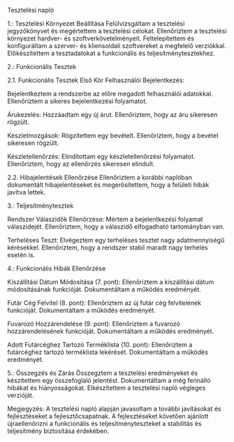 Tesztelési napló 


1.: Tesztelési Környezet Beállítása
Felülvizsgáltam a tesztelési jegyzőkönyvet és megértettem a tesztelési célokat.
Ellenőriztem a tesztelési környezet hardver- és szoftverkövetelményeit.
Feltelepítettem és konfiguráltam a szerver- és kliensoldali szoftvereket a megfelelő verziókkal.
Előkészítettem a tesztadatokat a funkcionális és teljesítménytesztekhez.

2.: Funkcionális Tesztek

2.1. Funkcionális Tesztek Első Kör
Felhasználói Bejelentkezés:

Bejelentkeztem a rendszerbe az előre megadott felhasználói adatokkal.
Ellenőriztem a sikeres bejelentkezési folyamatot.

Árukezelés:
Hozzáadtam egy új árut.
Ellenőriztem, hogy az áru sikeresen rögzült.

Készletmozgások:
Rögzítettem egy bevételt.
Ellenőriztem, hogy a bevétel sikeresen rögzült.

Készletellenőrzés:
Elindítottam egy készletellenőrzési folyamatot.
Ellenőriztem, hogy az ellenőrzés sikeresen elindult.

2.2. Hibajelentések Ellenőrzése
Ellenőriztem a korábbi naplóban dokumentált hibajelentéseket és megerősítettem, hogy a felületi hibák javítva lettek.

3.: Teljesítménytesztek

Rendszer Válaszidők Ellenőrzése:
Mértem a bejelentkezési folyamat válaszidejét.
Ellenőriztem, hogy a válaszidő elfogadható tartományban van.

Terheléses Teszt:
Elvégeztem egy terheléses tesztet nagy adatmennyiségű kérésekkel.
Ellenőriztem, hogy a rendszer stabil maradt nagy terhelés esetén is.

4.: Funkcionális Hibák Ellenőrzése

Kiszállítási Dátum Módosítása (7. pont):
Ellenőriztem a kiszállítási dátum módosításának funkcióját.
Dokumentáltam a működés eredményét.

Futár Cég Felvitel (8. pont):
Ellenőriztem az új futár cég felvitelének funkcióját.
Dokumentáltam a működés eredményét.

Fuvarozó Hozzárendelése (9. pont):
Ellenőriztem a fuvarozó hozzárendelésének funkcióját.
Dokumentáltam a működés eredményét.

Adott Futárcéghez Tartozó Terméklista (10. pont):
Ellenőriztem a futárcéghez tartozó terméklista lekérését.
Dokumentáltam a működés eredményét.

5.: Összegzés és Zárás
Összegztem a tesztelési eredményeket és készítettem egy összefoglaló jelentést.
Dokumentáltam a még fennálló hibákat és hiányosságokat.
Elkészítettem a tesztelési napló végleges verzióját.

Megjegyzés: A tesztelési napló alapján javasoltam a további javításokat és fejlesztéseket a fejlesztőcsapatnak. A fejlesztéseket követően ajánlott újraellenőrizni a funkcionális és teljesítményteszteket a stabilitás és teljesítmény biztosítása érdekében.
